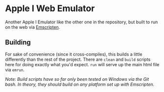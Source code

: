 # Apple I Web Emulator

Another Apple I Emulator like the other one in the repository, but built to run on the web via [Emscripten](https://kripken.github.io/emscripten-site/index.html).

## Building
For sake of convenience (since it cross-compiles), this builds a little differently than the rest of the project. There are `clean` and `build` scripts here for doing exactly what you'd expect. `run` will serve up the main html file via `emrun`.

_Note: Build scripts have so far only been tested on Windows via the Git bash. In theory, they should build on any platform set up with Emscripten._
